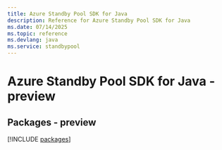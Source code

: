 ```yaml
---
title: Azure Standby Pool SDK for Java
description: Reference for Azure Standby Pool SDK for Java
ms.date: 07/14/2025
ms.topic: reference
ms.devlang: java
ms.service: standbypool
---
```

# Azure Standby Pool SDK for Java - preview
## Packages - preview
[!INCLUDE [packages](standby-pool-index.md)]